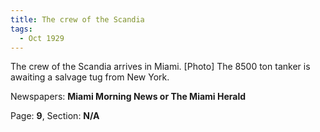 ```yaml
---  
title: The crew of the Scandia  
tags:  
  - Oct 1929  
---  
```

  
The crew of the Scandia arrives in Miami. [Photo] The 8500 ton tanker is awaiting a salvage tug from New York.  
  
Newspapers: **Miami Morning News or The Miami Herald**  
  
Page: **9**, Section: **N/A** 
